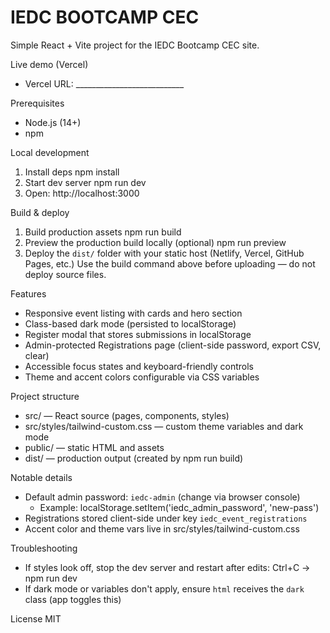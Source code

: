 # IEDC BOOTCAMP CEC

Simple React + Vite project for the IEDC Bootcamp CEC site.

Live demo (Vercel)
- Vercel URL: ___________________________  <!-- paste deployed site link here -->

Prerequisites
- Node.js (14+)
- npm

Local development
1. Install deps
   npm install
2. Start dev server
   npm run dev
3. Open: http://localhost:3000

Build & deploy
1. Build production assets
   npm run build
2. Preview the production build locally (optional)
   npm run preview
3. Deploy the `dist/` folder with your static host (Netlify, Vercel, GitHub Pages, etc.)
   Use the build command above before uploading — do not deploy source files.

Features
- Responsive event listing with cards and hero section
- Class-based dark mode (persisted to localStorage)
- Register modal that stores submissions in localStorage
- Admin-protected Registrations page (client-side password, export CSV, clear)
- Accessible focus states and keyboard-friendly controls
- Theme and accent colors configurable via CSS variables

Project structure
- src/ — React source (pages, components, styles)
- src/styles/tailwind-custom.css — custom theme variables and dark mode
- public/ — static HTML and assets
- dist/ — production output (created by npm run build)

Notable details
- Default admin password: `iedc-admin` (change via browser console)
  - Example: localStorage.setItem('iedc_admin_password', 'new-pass')
- Registrations stored client-side under key `iedc_event_registrations`
- Accent color and theme vars live in src/styles/tailwind-custom.css

Troubleshooting
- If styles look off, stop the dev server and restart after edits: Ctrl+C → npm run dev
- If dark mode or variables don't apply, ensure `html` receives the `dark` class (app toggles this)

License
MIT